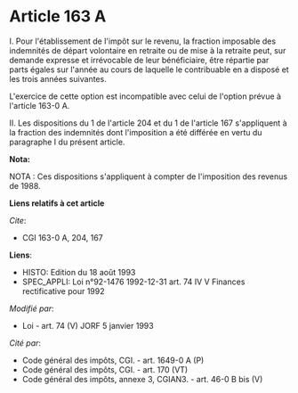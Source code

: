# Article 163 A

I. Pour l'établissement de l'impôt sur le revenu, la fraction imposable des indemnités de départ volontaire en retraite ou de
mise à la retraite peut, sur demande expresse et irrévocable de leur bénéficiaire, être répartie par parts égales sur l'année
au cours de laquelle le contribuable en a disposé et les trois années suivantes.

L'exercice de cette option est incompatible avec celui de l'option prévue à l'article 163-0 A.

II. Les dispositions du 1 de l'article 204 et du 1 de l'article 167 s'appliquent à la fraction des indemnités dont
l'imposition a été différée en vertu du paragraphe I du présent article.

**Nota:**

NOTA : Ces dispositions s'appliquent à compter de l'imposition des revenus de 1988.

**Liens relatifs à cet article**

_Cite_:

  - CGI 163-0 A, 204, 167

**Liens**:

  - HISTO: Edition du 18 août 1993
  - SPEC_APPLI: Loi n°92-1476 1992-12-31 art. 74 IV V Finances rectificative pour 1992

_Modifié par_:

  - Loi - art. 74 (V) JORF 5 janvier 1993

_Cité par_:

  - Code général des impôts, CGI. - art. 1649-0 A (P)
  - Code général des impôts, CGI. - art. 170 (VT)
  - Code général des impôts, annexe 3, CGIAN3. - art. 46-0 B bis (V)
